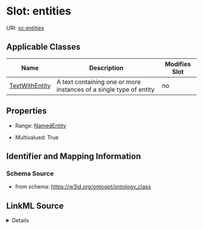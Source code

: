 

# Slot: entities

URI: [oc:entities](http://w3id.org/ontogpt/ontology-class-templateentities)



<!-- no inheritance hierarchy -->





## Applicable Classes

| Name | Description | Modifies Slot |
| --- | --- | --- |
| [TextWithEntity](TextWithEntity.md) | A text containing one or more instances of a single type of entity |  no  |







## Properties

* Range: [NamedEntity](NamedEntity.md)

* Multivalued: True





## Identifier and Mapping Information







### Schema Source


* from schema: https://w3id.org/ontogpt/ontology_class




## LinkML Source

<details>
```yaml
name: entities
from_schema: https://w3id.org/ontogpt/ontology_class
rank: 1000
multivalued: true
alias: entities
owner: TextWithEntity
domain_of:
- TextWithEntity
range: NamedEntity

```
</details>